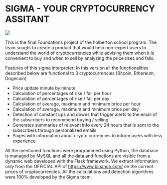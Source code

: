 # SIGMA - YOUR CRYPTOCURRENCY ASSITANT
![](hhttps://github.com/facu2279/proyecto_final/blob/main/web_dynamic/static/img/sigma_logo.png)

This is the final Foundations project of the holberton school program. The team sought to create a product that would help non-expert users to understand the world of cryptocurrencies while advising them when it is convenient to buy and when to sell by analyzing the price rises and falls.

Features of this sigma interpreter:
In this version all the functionalities described below are functional to 3 cryptocurrencies (Bitcoin, Ethereum, Dogecoin)

- Price update minute by minute
- Calculation of percentages of rise / fall per hour
- Calculation of percentages of rise / fall per day
- Calculation of average, maximum and minimum price per hour
- Calculation of average, maximum and minimum price per day
- Detection of constant ups and downs that trigger alerts to the email of the subscribers to recommend buying / selling
- Generates summaries of relevant info every 24 hours that is sent to the subscribers through personalized emails
- Pages with information about crypto currencies to inform users with less experience

All the mentioned functions were programmed using Python, the database is managed by MySQL and all the data and functions are visible from a dynamic web developed with the Flask framework.
We extract information only from the OFFICIAL API of https://www.binance.com/ on the current prices of cryptocurrencies. All the calculations and detection algorithms were 100% developed by the Sigma team.